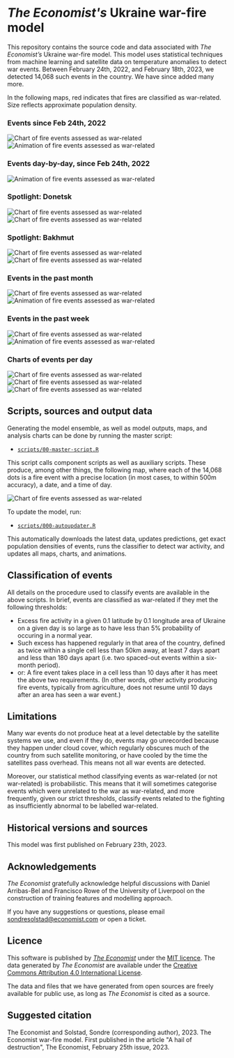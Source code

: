 # *The Economist's* Ukraine war-fire model
This repository contains the source code and data associated with *The Economist’s* Ukraine war-fire model. This model uses statistical techniques from machine learning and satellite data on temperature anomalies to detect war events. Between February 24th, 2022, and February 18th, 2023, we detected 14,068 such events in the country. We have since added many more. 

In the following maps, red indicates that fires are classified as war-related. Size reflects approximate population density. 

### Events since Feb 24th, 2022
![Chart of fire events assessed as war-related](plots/live_ukraine_fire_map.png)  
![Animation of fire events assessed as war-related](plots/live_ukraine_fire_map_animated.gif)

### Events day-by-day, since Feb 24th, 2022
![Animation of fire events assessed as war-related](plots/live_ukraine_fire_map_animated_day_by_day.gif)

### Spotlight: Donetsk
![Chart of fire events assessed as war-related](plots/live_ukraine_fire_map_spotlight_1.png)  
![Chart of fire events assessed as war-related](plots/live_ukraine_fire_map_spotlight_2.png)  

### Spotlight: Bakhmut
![Chart of fire events assessed as war-related](plots/live_ukraine_fire_map_spotlight_3.png)  
![Chart of fire events assessed as war-related](plots/live_ukraine_fire_map_spotlight_4.png)  

### Events in the past month
![Chart of fire events assessed as war-related](plots/live_ukraine_fire_map_last_month.png)  
![Animation of fire events assessed as war-related](plots/live_ukraine_fire_map_last_month_animated.gif)

### Events in the past week
![Chart of fire events assessed as war-related](plots/live_ukraine_fire_map_last_week.png)  
![Animation of fire events assessed as war-related](plots/live_ukraine_fire_map_last_week_animated.gif)

### Charts of events per day
![Chart of fire events assessed as war-related](plots/fire_activity_per_day.png)  
![Chart of fire events assessed as war-related](plots/cloud_cover_by_day.png)  
![Chart of fire events assessed as war-related](plots/fire_by_pop_density_per_day.png)  

## Scripts, sources and output data
Generating the model ensemble, as well as model outputs, maps, and analysis charts can be done by running the master script: 

* [`scripts/00-master-script.R`](00-master-script.R)

This script calls component scripts as well as auxiliary scripts. These produce, among other things, the following map, where each of the 14,068 dots is a fire event with a precise location (in most cases, to within 500m accuracy), a date, and a time of day.

![Chart of fire events assessed as war-related](plots/ukraine_fire_map.png)  

To update the model, run:
* [`scripts/000-autoupdater.R`](000-autoupdater.R)

This automatically downloads the latest data, updates predictions, get exact population densities of events, runs the classifier to detect war activity, and updates all maps, charts, and animations.

## Classification of events

All details on the procedure used to classify events are available in the above scripts. In brief, events are classified as war-related if they met the following thresholds:
* Excess fire activity in a given 0.1 latitude by 0.1 longitude area of Ukraine on a given day is so large as to have less than 5% probability of occuring in a normal year.
* Such excess has happened regularly in that area of the country, defined as twice within a single cell less than 50km away, at least 7 days apart and less than 180 days apart (i.e. two spaced-out events within a six-month period).
* or: A fire event takes place in a cell less than 10 days after it has meet the above two requirements. (In other words, other activity producing fire events, typically from agriculture, does not resume until 10 days after an area has seen a war event.)

## Limitations
Many war events do not produce heat at a level detectable by the satellite systems we use, and even if they do, events may go unrecorded because they happen under cloud cover, which regularly obscures much of the country from such satellite monitoring, or have cooled by the time the satellites pass overhead. This means not all war events are detected. 

Moreover, our statistical method classifying events as war-related (or not war-related) is probabilistic. This means that it will sometimes categorise events which were unrelated to the war as war-related, and more frequently, given our strict thresholds, classify events related to the fighting as insufficiently abnormal to be labelled war-related. 

## Historical versions and sources
This model was first published on February 23th, 2023. 

## Acknowledgements
*The Economist* gratefully acknowledge helpful discussions with Daniel Arribas-Bel and Francisco Rowe of the University of Liverpool on the construction of training features and modelling approach.

If you have any suggestions or questions, please email [sondresolstad@economist.com](mailto:sondresolstad@economist.com) or open a ticket.

## Licence
This software is published by [*The Economist*](https://www.economist.com) under the [MIT licence](https://opensource.org/licenses/MIT). The data generated by *The Economist* are available under the [Creative Commons Attribution 4.0 International License](https://creativecommons.org/licenses/by/4.0/).

The data and files that we have generated from open sources are freely available for public use, as long as *The Economist* is cited as a source.

## Suggested citation
The Economist and Solstad, Sondre (corresponding author), 2023. The Economist war-fire model. First published in the article "A hail of destruction", The Economist, February 25th issue, 2023.
